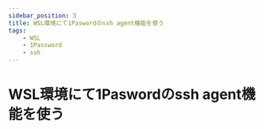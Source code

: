 ```yaml
---
sidebar_position: 3
title: WSL環境にて1Paswordのssh agent機能を使う
tags:
    - WSL
    - 1Password
    - ssh
---
```


# WSL環境にて1Paswordのssh agent機能を使う